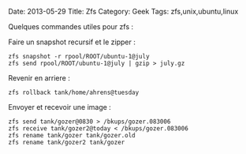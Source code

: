 Date: 2013-05-29
Title: Zfs
Category: Geek
Tags: zfs,unix,ubuntu,linux

Quelques commandes utiles pour zfs :


Faire un snapshot recursif et le zipper :

	zfs snapshot -r rpool/ROOT/ubuntu-1@july
	zfs send rpool/ROOT/ubuntu-1@july | gzip > july.gz 

Revenir en arriere :

	zfs rollback tank/home/ahrens@tuesday

Envoyer et recevoir une image :


	zfs send tank/gozer@0830 > /bkups/gozer.083006
	zfs receive tank/gozer2@today < /bkups/gozer.083006
	zfs rename tank/gozer tank/gozer.old
	zfs rename tank/gozer2 tank/gozer